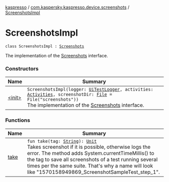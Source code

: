 [kaspresso](../../index.md) / [com.kaspersky.kaspresso.device.screenshots](../index.md) / [ScreenshotsImpl](./index.md)

# ScreenshotsImpl

`class ScreenshotsImpl : `[`Screenshots`](../-screenshots/index.md)

The implementation of the [Screenshots](../-screenshots/index.md) interface.

### Constructors

| Name | Summary |
|---|---|
| [&lt;init&gt;](-init-.md) | `ScreenshotsImpl(logger: `[`UiTestLogger`](../../com.kaspersky.kaspresso.logger/-ui-test-logger.md)`, activities: `[`Activities`](../../com.kaspersky.kaspresso.device.activities/-activities/index.md)`, screenshotDir: `[`File`](https://developer.android.com/reference/java/io/File.html)` = File("screenshots"))`<br>The implementation of the [Screenshots](../-screenshots/index.md) interface. |

### Functions

| Name | Summary |
|---|---|
| [take](take.md) | `fun take(tag: `[`String`](https://kotlinlang.org/api/latest/jvm/stdlib/kotlin/-string/index.html)`): `[`Unit`](https://kotlinlang.org/api/latest/jvm/stdlib/kotlin/-unit/index.html)<br>Takes screenshot if it is possible, otherwise logs the error. The method adds System.currentTimeMillis() to the tag to save all screenshots of a test     running several times per the same suite. That's why a name will look     like "1570158949869_ScreenshotSampleTest_step_1". |
